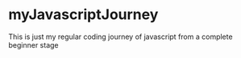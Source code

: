# myJavascriptJourney
This is just my regular coding journey of javascript from a complete beginner stage
